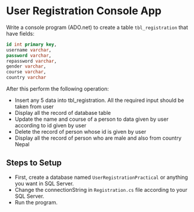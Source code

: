 # User Registration Console App

Write a console program (ADO.net) to create a table `tbl_registration` that have fields:

```sql
id int primary key,
username varchar,
password varchar,
repassword varchar,
gender varchar,
course varchar,
country varchar
```

After this perform the following operation:

- Insert any 5 data into tbl_registration. All the required input should be taken from user
- Display all the record of database table
- Update the name and course of a person to data given by user according to id given by user
- Delete the record of person whose id is given by user
- Display all the record of person who are male and also from country Nepal

## Steps to Setup

- First, create a database named `UserRegistrationPractical` or anything you want in SQL Server.
- Change the connectionString in `Registration.cs` file according to your SQL Server.
- Run the program.
